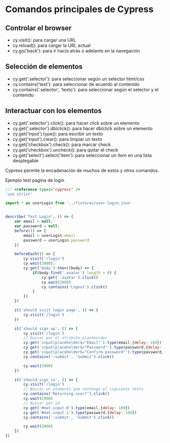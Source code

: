 # Comandos principales de Cypress

## Controlar el browser

- cy.visit(): para cargar una URL
- cy.reload(): para cargar la URL actual
- cy.go('back'): para ir hacia atrás o adelante en la navegación

## Selección de elementos

- cy.get('.selector'): para seleccionar según un selector html/css
- cy.contains('text'): para seleccionar de acuerdo al contenido
- cy.contains('.selector', 'texto'): para seleccionar según el selector y el contenido

## Interactuar con los elementos

- cy.get('.selector').click(): para hacer click sobre un elemento
- cy.get('.selector').dblclick(): para hacer dblclick sobre un elemento
- cy.get('input').type(): para escribir un texto
- cy.get('input').clear(): para limpiar un texto
- cy.get('checkbox').check(): para marcar check
- cy.get('checkbox').uncheck(): para quitar el check
- cy.get('select').select('item'): para seleccionar un item en una lista desplegable

Cypress permite la encadenación de muchos de estos y otros comandos.


Ejemplo test pagina de login

```js
/// <reference types="cypress" />
'use strict'

import * as userLogin from '../fixtures/user-login.json'


describe('Test Login', () => {
    var email = null;
    var password = null;
    before(() => {
        email = userLogin.email
        password = userLogin.password
    })

    beforeEach(() => {
        cy.visit('/login')
        cy.wait(3000);                        
        cy.get('body').then((body) => {
            if(body.find('.avatar').length > 0) {
                cy.get('.avatar').click()
                cy.wait(2000)
                cy.contains('Logout').click()
            }
        })                           
    })

    it('should visit login page', () => {
        cy.visit('/login')
    })

    it('should sign up', () => {
        cy.visit('/login')       
        // buscar por el atributo placeholder         
        cy.get('input[placeholder$="Email"').type(email,{delay: 100})
        cy.get('input[placeholder$="Password"').type(password,{delay: 100})
        cy.get('input[placeholder$="Confirm password"').type(password,{delay: 100})
        cy.contains(':submit', 'Submit').click()

        cy.wait(3000)
    })

    it('should sign in', () => {
        cy.visit('/login')
        // Buscar un elemento que contenga el siguiente texto
        cy.contains('Returning user?').click()
        cy.wait(2000)
        // Buscar por id
        cy.get('#mat-input-0').type(email,{delay: 100})
        cy.get('#mat-input-1').type(password,{delay: 100})
        cy.contains(':submit', 'Submit').click()

        cy.wait(3000)
    })
})
```